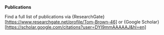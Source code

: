 **Publications**

Find a full list of publications via {ResearchGate}[https://www.researchgate.net/profile/Tom-Brown-46] or {Google Scholar}[https://scholar.google.com/citations?user=DYI9mmAAAAAJ&hl=en]
